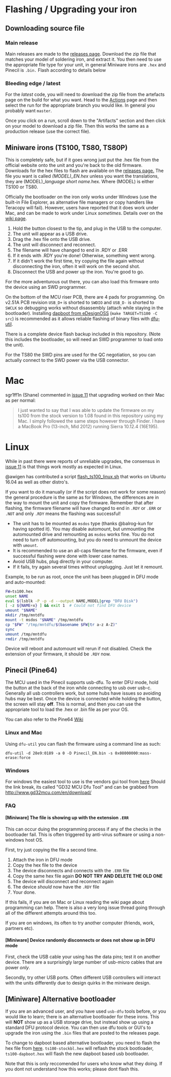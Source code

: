 # Flashing / Upgrading your iron

## Downloading source file

### Main release

Main releases are made to the [releases page](https://github.com/Ralim/IronOS/releases).
Download the zip file that matches your model of soldering iron, and extract it.
You then need to use the appropriate file type for your unit, in general Miniware irons are `.hex` and Pinecil is `.bin.`
Flash according to details below

### Bleeding edge / latest

For the _latest_ code, you will need to download the zip file from the artefacts page on the build for what you want.
Head to the [Actions](https://github.com/Ralim/IronOS/actions) page and then select the run for the appropriate branch you would like.
In general you probably want `master`.

Once you click on a run, scroll down to the "Artifacts" section and then click on your model to download a zip file.
Then this works the same as a production release (use the correct file).

## Miniware irons (TS100, TS80, TS80P)

This is completely safe, but if it goes wrong just put the .hex file from the official website onto the unit and you're back to the old firmware. Downloads for the hex files to flash are available on the [releases page.](https://github.com/Ralim/IronOS/releases) The file you want is called *(MODEL)_EN.hex* unless you want the translations, they are (MODEL)_*language short name*.hex. Where (MODEL) is either TS100 or TS80.

Officially the bootloader on the iron only works under Windows (use the built-in File Explorer, as alternative file managers or copy handlers like Teracopy will fail). However, users have reported that it does work under Mac, and can be made to work under Linux *sometimes*. Details over on the [wiki page](https://github.com/Ralim/ts100/wiki/Upgrading-Firmware). 



1. Hold the button closest to the tip, and plug in the USB to the computer.
2. The unit will appear as a USB drive.
3. Drag the .hex file onto the USB drive.
4. The unit will disconnect and reconnect.
5. The filename will have changed to end in .RDY or .ERR
6. If it ends with .RDY you're done! Otherwise, something went wrong.
7. If it didn't work the first time, try copying the file again without disconnecting the iron, often it will work on the second shot.
8. Disconnect the USB and power up the iron. You're good to go.



For the more adventurous out there, you can also load this firmware onto the device using an SWD programmer.

On the bottom of the MCU riser PCB, there are 4 pads for programming. On v2.51A PCB revision `USB_D+` is shorted to `SWDIO` and `USB_D-` is shorted to `SWCLK` so debugging works without disassembly (attach while staying in the bootloader). Installing [dapboot from eDesignOSS](https://github.com/eDesignOSS/dapboot) (`make TARGET=TS100 -C src`) is recommended as it allows reliable flashing of binary files with [dfu-util](http://dfu-util.sourceforge.net/).

There is a complete device flash backup included in this repository. (Note this includes the bootloader, so will need an SWD programmer to load onto the unit).

For the TS80 the SWD pins are used for the QC negotiation, so you can actually connect to the SWD power via the USB connector.


# Mac

sgr1ff1n (Shane) commented in [issue 11](https://github.com/Ralim/ts100/issues/11) that upgrading worked on their Mac as per normal:

> I just wanted to say that I was able to update the firmware on my ts100 from the stock version to 1.08 found in this repository using my Mac. I simply followed the same steps however through Finder. I have a MacBook Pro (13-inch, Mid 2012) running Sierra 10.12.4 (16E195).

# Linux

While in past there were reports of unreliable upgrades, the consensus in [issue 11](https://github.com/Ralim/ts100/issues/11) is that things work mostly as expected in Linux.

@awigen has contributed a script [flash_ts100_linux.sh](https://raw.githubusercontent.com/Ralim/ts100/master/Flashing/flash_ts100_linux.sh) that works on Ubuntu 16.04 as well as other distro's.

If you want to do it manually (or if the script does not work for some reason) the general procedure is the same as for Windows, the differences are in the way to mount the unit and copy the firmware.
Remember that after flashing, the firmware filename will have changed to end in `.RDY` or `.ERR` or `.NOT` and only `.RDY` means the flashing was successful!

* The unit has to be mounted as ```msdos``` type (thanks @balrog-kun for having spotted it). You may disable automount, but unmounting the automounted drive and remounting as `msdos` works fine.  You do not need to turn off automounting, but you do need to unmount the device with `umount`.
* It is recommended to use an all-caps filename for the firmware, even if successful flashing were done with lower case names.
* Avoid USB hubs, plug directly in your computer.
* If it fails, try again several times without unplugging. Just let it remount.

Example, to be run as root, once the unit has been plugged in DFU mode and auto-mounted:

```bash
FW=ts100.hex
unset NAME
eval $(lsblk -P -p -d --output NAME,MODEL|grep "DFU Disk")
[ -z ${NAME+x} ] && exit 1  # Could not find DFU device
umount "$NAME"
mkdir /tmp/mntdfu
mount -t msdos "$NAME" /tmp/mntdfu
cp "$FW" "/tmp/mntdfu/$(basename $FW|tr a-z A-Z)"
sync
umount /tmp/mntdfu
rmdir /tmp/mntdfu
```

Device will reboot and automount will rerun if not disabled.
Check the extension of your firmware, it should be `.RDY` now.


## Pinecil (Pine64)

The MCU used in the Pinecil supports usb-dfu.
To enter DFU mode, hold the button at the back of the iron while connecting to usb over usb-c.
Generally all usb controllers work, but some hubs have issues so avoiding hubs may be best.
Once the device is connected while holding the button, the screen will stay **off**.
This is normal, and then you can use the appropriate tool to load the .hex or .bin file as per your OS. 

You can also refer to the Pine64 [Wiki](https://wiki.pine64.org/wiki/Pinecil)

### Linux and Mac
Using `dfu-util` you can flash the firmware using a command line as such:

```
dfu-util -d 28e9:0189 -a 0 -D Pinecil_EN.bin -s 0x08000000:mass-erase:force
```

### Windows

For windows the easiest tool to use is the vendors gui tool from [here](http://www.gd32mcu.com/download/down/document_id/176/path_type/1)
Should the link break, its called "GD32 MCU Dfu Tool" and can be grabbed from http://www.gd32mcu.com/en/download/

### FAQ

#### [Miniware] The file is showing up with the extension `.ERR`

This can occur duing the programming process if any of the checks in the bootloader fail. This is often triggered by anti-virus software or using a non-windows host OS.

First, try just copying the file a second time.

1. Attach the iron in DFU mode
2. Copy the hex file to the device
3. The device disconnects and connects with the `.ERR` file
4. Copy the same hex file again  **DO NOT TRY AND DELETE THE OLD ONE**
5. The device will disconnect and reconnect again
6. The device _should_ now have the `.RDY` file
7. Your done.

If this fails, if you are on Mac or Linux reading the wiki page about programming can help. There is also a very long issue thread going through all of the different attempts around this too.

If you are on windows, its often to try another computer (friends, work, partners etc).

#### [Miniware] Device randomly disconnects or does not show up in DFU mode

First, check the USB cable your using has the data pins; test it on another device. There are a surprisingly large number of usb-micro cables that are power _only_.

Secondly, try other USB ports. Often different USB controllers will interact with the units differently due to design quirks in the miniware design.

## [Miniware] Alternative bootloader

If you are an advanced user, and you have used `usb-dfu` tools before, or you would like to learn; there is an alternative bootloader for these irons.
This will **NOT** show up as a USB storage drive, but instead show up using a standard DFU protocol device. You can then use dfu tools or GUI's to upgrade the iron using the `.bin` files that are posted to the releases page.

To change to dapboot based alternative bootloader, you need to flash the hex file from [here](https://github.com/eDesignOSS/ts100-bl-flasher/releases).
`ts100-stockbl.hex` will reflash the stock bootloader, `ts100-dapboot.hex` will flash the new dapboot based usb bootloader.

Note that this is only reccomended for users who know what they doing. If you dont not understand how this works; please dont flash this.

